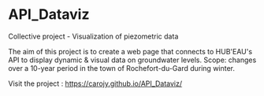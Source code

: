  # API_Dataviz
Collective project - Visualization of piezometric data

The aim of this project is to create a web page that connects to HUB'EAU's API to display dynamic & visual data on groundwater levels. 
Scope: changes over a 10-year period in the town of Rochefort-du-Gard during winter.

Visit the project : https://carojy.github.io/API_Dataviz/